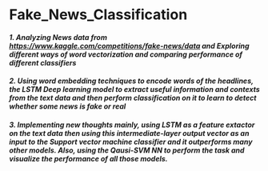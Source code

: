 # Fake_News_Classification
#### *1. Analyzing News data from https://www.kaggle.com/competitions/fake-news/data and Exploring different ways of word vectorization and comparing performance of different classifiers*
#### *2. Using word embedding techniques to encode words of the headlines, the LSTM Deep learning model to extract useful information and contexts from the text data and then perform classification on it to learn to detect whether some news is fake or real*
#### *3. Implementing new thoughts mainly, using LSTM as a feature extactor on the text data then using this intermediate-layer output vector as an input to the Support vector machine classifier and it outperforms many other models. Also, using the Qausi-SVM NN to perform the task and visualize the performance of all those models.*
